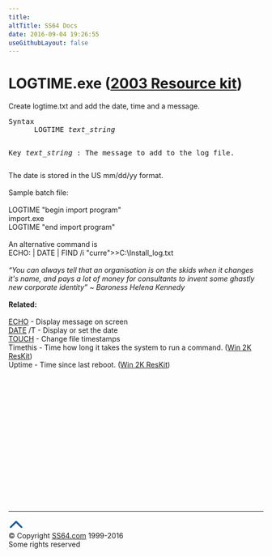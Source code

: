 ```yaml
---
title:
altTitle: SS64 Docs
date: 2016-09-04 19:26:55
useGithubLayout: false
---
```

<!-- #BeginLibraryItem "/Library/head_nt.lbi" --><!-- #EndLibraryItem --><h1>LOGTIME.exe (<a href="../links/windows.html#kits">2003 Resource kit</a>)</h1>
<p> Create logtime.txt and add the date, time and a message.</p>
<pre>Syntax
      LOGTIME <i>text_string</i>

Key
   <i>text_string</i> : The message to add to the log file. </pre>
<p> The date is stored in the US mm/dd/yy format.<br>
<br>
Sample batch file: <br>
<br>
<span class="code">LOGTIME "begin import program" <br>
import.exe <br>
LOGTIME "end import program" </span><b><br>
<br>
</b>An alternative command is<br>
<span class="code">ECHO: | DATE | FIND /i "curre"&gt;&gt;C:\Install_log.txt</span><b><br>
</b><i><br>
<span class="quote">“You can always tell that an organisation is on the skids when it changes it's name, and pays a lot of money for consultants to invent some ghastly new corporate identity” ~ Baroness Helena Kennedy</span></i><br>
<br>
<b> Related:<br>
</b><a href="echo.html"><br>
ECHO</a> - Display message on screen<br>
<a href="date.html">DATE</a> /T - Display or set the date<br>
<a href="touch.html">TOUCH</a> - Change file timestamps <br>
Timethis - Time how long it takes the system to run a command. (<a href="../links/windows.html#kits">Win 2K ResKit</a>) <br>
Uptime - Time since last reboot. (<a href="../links/windows.html#kits">Win 2K 
ResKit</a>) </p><!-- #BeginLibraryItem "/Library/foot_nt.lbi" --><p>
<!-- windows300 -->
<ins class="adsbygoogle" style="display:inline-block;width:300px;height:250px" data-ad-client="ca-pub-6140977852749469" data-ad-slot="7649547908"></ins>
<script>
(adsbygoogle = window.adsbygoogle || []).push({});
</script></p>
<hr>
<div id="bl" class="footer"><a href="logtime.html#"><img src="../images/top.png" width="30" height="22" alt="Back to the Top"></a></div>
<div id="br" class="footer, tagline">© Copyright <a href="http://ss64.com/">SS64.com</a> 1999-2016<br>
Some rights reserved</div><!-- #EndLibraryItem -->

